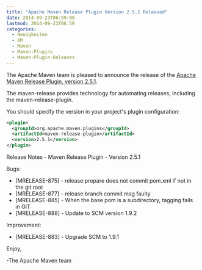```yaml
---
title: "Apache Maven Release Plugin Version 2.5.1 Released"
date: 2014-09-23T06:59:00
lastmod: 2014-09-23T06:59
categories:
  - Neuigkeiten
  - BM
  - Maven
  - Maven-Plugins
  - Maven-Plugin-Releases
---
```

The Apache Maven team is pleased to announce the release of the 
[Apache Maven Release Plugin, version 2.5.1](http://maven.apache.org/plugins/maven-release-plugin/).

The maven-release provides technology for automating releases, including
the maven-release-plugin.

You should specify the version in your project's plugin configuration:

```xml
<plugin>
  <groupId>org.apache.maven.plugins</groupId>
  <artifactId>maven-release-plugin</artifactId>
  <version>2.5.1</version>
</plugin>
```

<!-- more -->

Release Notes - Maven Release Plugin - Version 2.5.1

Bugs:

 * [MRELEASE-875] - release:prepare does not commit pom.xml if not in the git root
 * [MRELEASE-877] - release:branch commit msg faulty
 * [MRELEASE-885] - When the base pom is a subdirectory, tagging fails in GIT
 * [MRELEASE-888] - Update to SCM version 1.9.2

Improvement:

 * [MRELEASE-883] - Upgrade SCM to 1.9.1


Enjoy,

-The Apache Maven team
